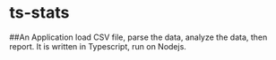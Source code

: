 # ts-stats
##An Application load CSV file, parse the data, analyze the data, then report. It is written in Typescript, run on Nodejs.
